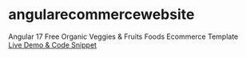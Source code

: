 # angularecommercewebsite
Angular 17 Free Organic Veggies &amp; Fruits Foods Ecommerce Template<br>
[Live Demo & Code Snippet
](https://therichpost.com/angular-17-free-organic-veggies-fruits-foods-ecommerce-template/)
